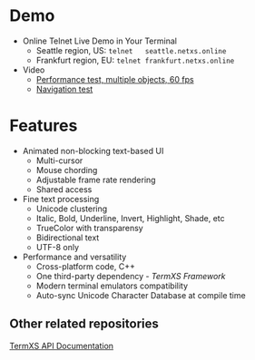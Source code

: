 # Demo
- Online Telnet Live Demo in Your Terminal
  - Seattle   region, US: `telnet   seattle.netxs.online`
  - Frankfurt region, EU: `telnet frankfurt.netxs.online`
- Video
  - [Performance test, multiple objects, 60 fps](https://youtu.be/mQVOlCJZZ4w)
  - [Navigation test](https://youtu.be/5h1fJ-es8kQ)

# Features
- Animated non-blocking text-based UI
  - Multi-cursor
  - Mouse chording
  - Adjustable frame rate rendering
  - Shared access
- Fine text processing
  - Unicode clustering
  - Italic, Bold, Underline, Invert, Highlight, Shade, etc
  - TrueColor with transparensy
  - Bidirectional text
  - UTF-8 only
- Performance and versatility  
  - Cross-platform code, C++
  - One third-party dependency - _TermXS Framework_
  - Modern terminal emulators compatibility
  - Auto-sync Unicode Character Database at compile time

## Other related repositories
[TermXS API Documentation](https://github.com/netxs-group/TermXS-Docs)
